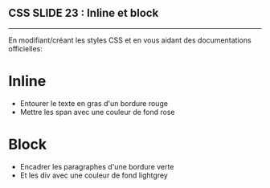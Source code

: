 ## CSS SLIDE 23 : Inline et block

* * *

En modifiant/créant les styles CSS et en vous aidant des documentations officielles: 

# Inline

- Entourer le texte en gras d'un bordure rouge
- Mettre les span avec une couleur de fond rose

# Block
- Encadrer les paragraphes d'une bordure verte
- Et les div avec une couleur de fond lightgrey